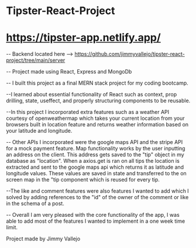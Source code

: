 # Tipster-React-Project

# https://tipster-app.netlify.app/

-- Backend located here --> https://github.com/jimmyvallejo/tipster-react-project/tree/main/server

-- Project made using React, Express and MongoDb

-- I built this project as a final MERN stack project for my coding bootcamp.

--I learned about essential functionality of React such as context, prop drilling, state, useffect, and properly structuring components to be reusable.

--In this project I incorporated extra features such as a weather API courtesy of openweathermap which takes your current location from your browsers built in location feature and returns weather information based on your latitude and longitude.

-- Other APIs I incorporated were the google maps API and the stripe API for a mock payment feature. Map functionality works by the user inputting an address on the client. This address gets saved to the "tip" object in my database as "location". When a axios.get is ran on all tips the location is extracted and sent to the google maps api which returns it as latitude and longitude values. These values are saved in state and transferred to the on screen map in the "tip component which is reused for every tip.

--The like and comment features were also features I wanted to add which I solved by adding references to the "id" of the owner of the comment or like in the schema of a post.

-- Overall I am very pleased with the core functionality of the app, I was able to add most of the features I wanted to implement in a one week time limit.

Project made by Jimmy Vallejo
